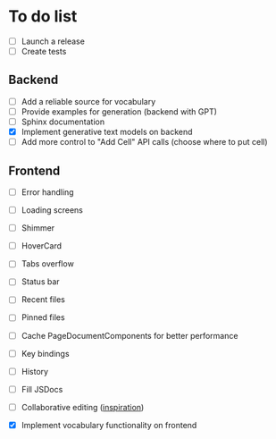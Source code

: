 # To do list

- [ ] Launch a release
- [ ] Create tests

## Backend

- [ ] Add a reliable source for vocabulary
- [ ] Provide examples for generation (backend with GPT)
- [ ] Sphinx documentation
- [x] Implement generative text models on backend
- [ ] Add more control to "Add Cell" API calls (choose where to put cell)

## Frontend

- [ ] Error handling
- [ ] Loading screens
- [ ] Shimmer
- [ ] HoverCard
- [ ] Tabs overflow
- [ ] Status bar
- [ ] Recent files
- [ ] Pinned files
- [ ] Cache PageDocumentComponents for better performance

- [ ] Key bindings
- [ ] History
- [ ] Fill JSDocs
- [ ] Collaborative editing ([inspiration](https://www.youtube.com/watch?v=Exr0iY_D-vw))
- [x] Implement vocabulary functionality on frontend
